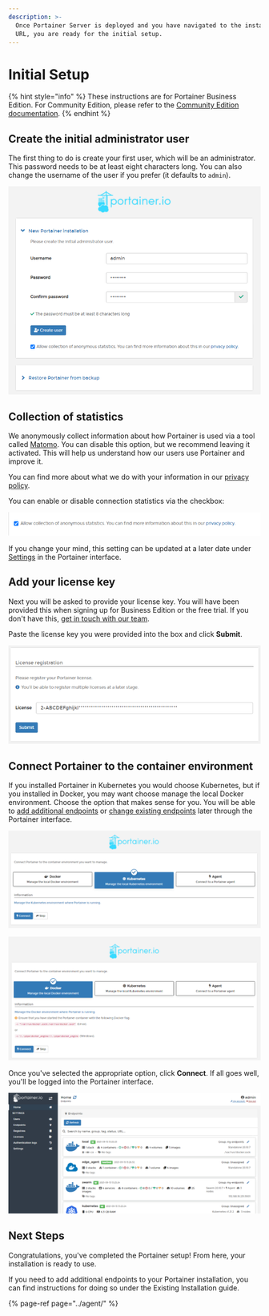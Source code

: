 ```yaml
---
description: >-
  Once Portainer Server is deployed and you have navigated to the instance's
  URL, you are ready for the initial setup.
---
```


# Initial Setup

{% hint style="info" %}
These instructions are for Portainer Business Edition. For Community Edition, please refer to the [Community Edition documentation](https://docs.portainer.io/v/ce-2.6/).
{% endhint %}

## Create the initial administrator user

The first thing to do is create your first user, which will be an administrator. This password needs to be at least eight characters long. You can also change the username of the user if you prefer \(it defaults to `admin`\).

![](../../../.gitbook/assets/be-server-setup-1.png)

## Collection of statistics

We anonymously collect information about how Portainer is used via a tool called [Matomo](https://matomo.org/). You can disable this option, but we recommend leaving it activated. This will help us understand how our users use Portainer and improve it.

You can find more about what we do with your information in our [privacy policy](https://www.portainer.io/privacy-policy).

You can enable or disable connection statistics via the checkbox:

![](../../../.gitbook/assets/initial-2.png)

If you change your mind, this setting can be updated at a later date under [Settings](../../../admin/settings/) in the Portainer interface.

## Add your license key

Next you will be asked to provide your license key. You will have been provided this when signing up for Business Edition or the free trial. If you don't have this, [get in touch with our team](mailto:success@portainer.io).

Paste the license key you were provided into the box and click **Submit**.

![](../../../.gitbook/assets/upgrade-license.png)

## Connect Portainer to the container environment

If you installed Portainer in Kubernetes you would choose Kubernetes, but if you installed in Docker, you may want choose manage the local Docker environment. Choose the option that makes sense for you. You will be able to [add additional endpoints](../../../admin/endpoints/add/) or [change existing endpoints](../../../admin/endpoints/) later through the Portainer interface.

![Connect to the local environment, which might be Kubernetes...](../../../.gitbook/assets/initial-3.png)

![... or Docker](../../../.gitbook/assets/initial-4%20%281%29.png)

Once you've selected the appropriate option, click **Connect**. If all goes well, you'll be logged into the Portainer interface.

![](../../../.gitbook/assets/be-server-setup-5.png)

## Next Steps

Congratulations, you've completed the Portainer setup! From here, your installation is ready to use.

If you need to add additional endpoints to your Portainer installation, you can find instructions for doing so under the Existing Installation guide.

{% page-ref page="../agent/" %}

